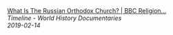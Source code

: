<!--2024-07-21 00:18:13-->
<div class="yb">
  <a class="nodecor" href="/index.html?istoriya/what_is_the_russian_orthodox_church_bbc_religion_documentary_timeline">
    <img class="preview" data-videoid="eCTZr84duls" src="https://i.ytimg.com/vi/eCTZr84duls/hqdefault.jpg" align="middle" alt="">
  </a>
  <div class="inlbl text">
    <a class="nodecor" href="/index.html?istoriya/what_is_the_russian_orthodox_church_bbc_religion_documentary_timeline">What Is The Russian Orthodox Church? | BBC Religion...</a><br>
    <i class="smaller2">Timeline - World History Documentaries</i><br>
    <i class="smaller3">2019-02-14</i>
  </div>
</div>
